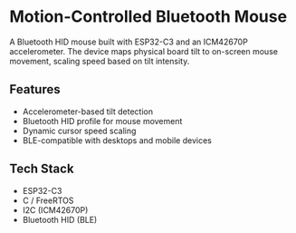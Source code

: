 # Motion-Controlled Bluetooth Mouse

A Bluetooth HID mouse built with ESP32-C3 and an ICM42670P accelerometer. The device maps physical board tilt to on-screen mouse movement, scaling speed based on tilt intensity.

## Features
- Accelerometer-based tilt detection
- Bluetooth HID profile for mouse movement
- Dynamic cursor speed scaling
- BLE-compatible with desktops and mobile devices

## Tech Stack
- ESP32-C3
- C / FreeRTOS
- I2C (ICM42670P)
- Bluetooth HID (BLE)
